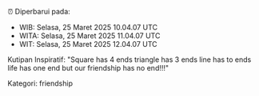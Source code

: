 ⏰ Diperbarui pada:
- WIB: Selasa, 25 Maret 2025 10.04.07 UTC
- WITA: Selasa, 25 Maret 2025 11.04.07 UTC
- WIT: Selasa, 25 Maret 2025 12.04.07 UTC

Kutipan Inspiratif:
"Square has 4 ends triangle has 3 ends line has to ends life has one end but our friendship has no end!!!"


Kategori: friendship

